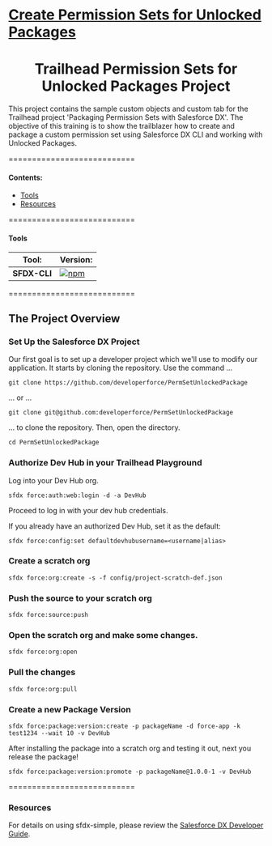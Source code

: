 
# [Create Permission Sets for Unlocked Packages](https://trailhead.salesforce.com/en/content/learn/projects/perm-set-unlocked)

<h1 align="center">Trailhead Permission Sets for Unlocked Packages Project</h1>
This project contains the sample custom objects and custom tab for the Trailhead project 'Packaging Permission Sets with Salesforce DX'. The objective of this training is to show the trailblazer how to create and package a custom permission set using Salesforce DX CLI and working with Unlocked Packages.

===========================
#### Contents:
- [Tools](#tools) 
- [Resources](#resources)

===========================
#### Tools
|  Tool:       |  Version:  |
| ------------ | ---------- |
| **SFDX-CLI** | [![npm](https://img.shields.io/npm/v/sfdx-cli.svg?label=SFDX-CLI&logo=Salesforce&style=Popout)](https://developer.salesforce.com/tools/sfdxcli)  |

===========================
## The Project Overview

### Set Up the Salesforce DX Project
Our first goal is to set up a developer project which we'll use to modify our application. It starts by cloning the repository. Use the command ...
```
git clone https://github.com/developerforce/PermSetUnlockedPackage
```
… or ...
```
git clone git@github.com:developerforce/PermSetUnlockedPackage
```
… to clone the repository. Then, open the directory.
```
cd PermSetUnlockedPackage
```
### Authorize Dev Hub in your Trailhead Playground
Log into your Dev Hub org.
```
sfdx force:auth:web:login -d -a DevHub
```
Proceed to log in with your dev hub credentials.

If you already have an authorized Dev Hub, set it as the default:
```
sfdx force:config:set defaultdevhubusername=<username|alias>
```
### Create a scratch org
```
sfdx force:org:create -s -f config/project-scratch-def.json
```
### Push the source to your scratch org
```
sfdx force:source:push
```
### Open the scratch org and make some changes.
```
sfdx force:org:open
```
### Pull the changes
```
sfdx force:org:pull
```
### Create a new Package Version
```
sfdx force:package:version:create -p packageName -d force-app -k test1234 --wait 10 -v DevHub
```

After installing the package into a scratch org and testing it out, next you release the package!
```
sfdx force:package:version:promote -p packageName@1.0.0-1 -v DevHub
```

===========================
### Resources
For details on using sfdx-simple, please review the [Salesforce DX Developer Guide](https://developer.salesforce.com/docs/atlas.en-us.sfdx_dev.meta/sfdx_dev).


